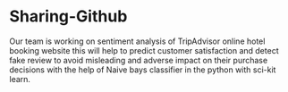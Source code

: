 # Sharing-Github
Our team is working on sentiment analysis of TripAdvisor online hotel booking website this will help to predict customer satisfaction and detect fake review to avoid misleading  and adverse impact on their purchase decisions with the help of Naive bays classifier in the python with sci-kit learn.
